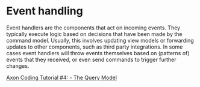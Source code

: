 # Event handling

Event handlers are the components that act on incoming events. They typically execute logic based on decisions that have been made by the command model. Usually, this involves updating view models or forwarding updates to other components, such as third party integrations. In some cases event handlers will throw events themselves based on \(patterns of\) events that they received, or even send commands to trigger further changes.

[Axon Coding Tutorial \#4: - The Query Model](https://youtu.be/jS1vfc5EohM)

